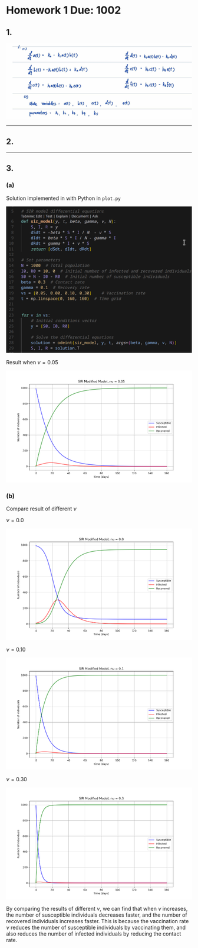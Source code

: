 # Homework 1 Due: 1002
## 1.
![q1_solution](./img/q1.jpg)

---
## 2.

---
## 3.
### (a)
Solution implemented in with Python in `plot.py`

![q3_code](./img/solve_sir.png)

Result when $\nu = 0.05$ 

![q3_a](./img/sir_model_0.05.png)


### (b)
Compare result of different $\nu$

$\nu = 0.0$

![q3_b_0](./img/sir_model_0.0.png)

$\nu = 0.10$

![q3_b_1](./img/sir_model_0.1.png)

$\nu = 0.30$

![q3_b_2](./img/sir_model_0.3.png)

By comparing the results of different $\nu$, we can find that when $\nu$ increases, the number of susceptible individuals decreases faster, and the number of recovered individuals increases faster. This is because the vaccination rate $\nu$ reduces the number of susceptible individuals by vaccinating them, and also reduces the number of infected individuals by reducing the contact rate.